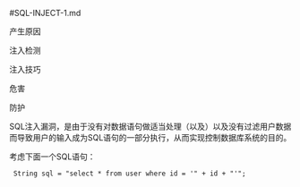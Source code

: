 #SQL-INJECT-1.md

产生原因

注入检测

注入技巧

危害

防护

  SQL注入漏洞，是由于没有对数据语句做适当处理（以及）以及没有过滤用户数据而导致用户的输入成为SQL语句的一部分执行，从而实现控制数据库系统的目的。
  
  考虑下面一个SQL语句：
  
```
 String sql = "select * from user where id = '" + id + "'";  
```
